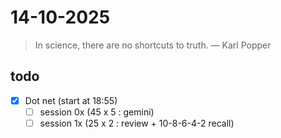 # 14-10-2025

> In science, there are no shortcuts to truth. — Karl Popper

## todo
- [x] Dot net (start at 18:55)
	- [ ] session 0x (45 x 5 : gemini)
	- [ ] session 1x (25 x 2 : review + 10-8-6-4-2 recall)